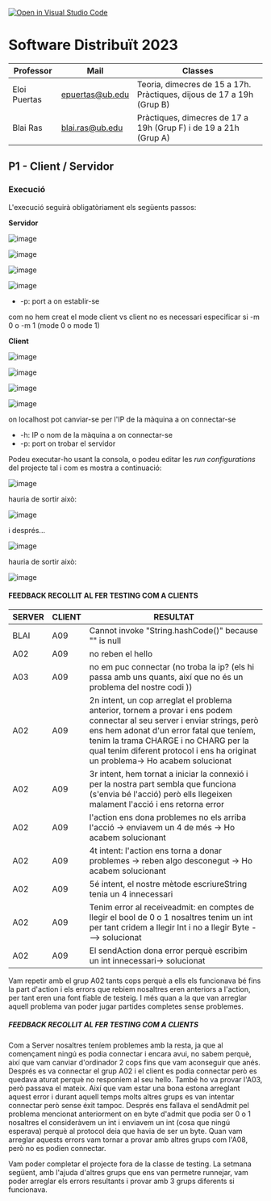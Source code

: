[![Open in Visual Studio Code](https://classroom.github.com/assets/open-in-vscode-c66648af7eb3fe8bc4f294546bfd86ef473780cde1dea487d3c4ff354943c9ae.svg)](https://classroom.github.com/online_ide?assignment_repo_id=10150910&assignment_repo_type=AssignmentRepo)
# Software Distribuït 2023

| Professor    | Mail            | Classes                                                               |
|--------------|-----------------|-----------------------------------------------------------------------|
| Eloi Puertas | epuertas@ub.edu | Teoria, dimecres de 15 a 17h. Pràctiques, dijous de 17 a 19h (Grup B) |
| Blai Ras     | blai.ras@ub.edu | Pràctiques, dimecres de 17 a 19h (Grup F) i de 19 a 21h (Grup A)      |

## P1 - Client / Servidor

### Execució 

L'execució seguirà obligatòriament els següents passos:

**Servidor**

![image](https://user-images.githubusercontent.com/81873328/229373473-a7dac35f-b219-44c3-8e08-427999ddecb2.png)

![image](https://user-images.githubusercontent.com/81873328/229373504-20ba095b-92d7-4d27-86ad-6b3f8725c898.png)

![image](https://user-images.githubusercontent.com/81873328/229373518-bf92daa5-9c95-441a-b494-5ad31bef614a.png)

![image](https://user-images.githubusercontent.com/81873328/229373541-41b775e4-8d30-4ead-b95c-ef70e5426fdb.png)

* -p: port a on establir-se

com no hem creat el mode client vs client no es necessari especificar si -m 0 o -m 1 (mode 0 o mode 1)


**Client**

![image](https://user-images.githubusercontent.com/81873328/229373473-a7dac35f-b219-44c3-8e08-427999ddecb2.png)

![image](https://user-images.githubusercontent.com/81873328/229373504-20ba095b-92d7-4d27-86ad-6b3f8725c898.png)

![image](https://user-images.githubusercontent.com/81873328/229373518-bf92daa5-9c95-441a-b494-5ad31bef614a.png)

![image](https://user-images.githubusercontent.com/81873328/229373668-b2dfe43b-7564-4310-8873-f48251261341.png)

on localhost pot canviar-se per l'IP de la màquina a on connectar-se
* -h: IP o nom de la màquina a on connectar-se
* -p: port on trobar el servidor

Podeu executar-ho usant la consola, o podeu editar les _run configurations_ del projecte tal i com es mostra a continuació:

![image](https://user-images.githubusercontent.com/81873328/229373893-b2ca0c75-e7bb-43ec-ad18-40f91a827285.png)

hauria de sortir això:

![image](https://user-images.githubusercontent.com/81873328/229373943-ef17f582-8af1-43fb-87ba-31d64f3a86eb.png)

i després...

![image](https://user-images.githubusercontent.com/81873328/229373958-32ecfc6e-64a8-4fbf-a887-02d121785a51.png)

hauria de sortir això:

![image](https://user-images.githubusercontent.com/81873328/229374003-e0402ace-5447-401b-adda-b98bc3917657.png)


#### FEEDBACK RECOLLIT AL FER TESTING COM A CLIENTS

SERVER|CLIENT|RESULTAT|
------|------|------|
BLAI | A09|  Cannot invoke "String.hashCode()" because "<local2>" is null|
A02  | A09|   no reben el hello|
A03  | A09|   no em puc connectar (no troba la ip? (els hi passa amb uns quants, així que no és un problema del nostre codi ))|
A02  | A09|   2n intent, un cop arreglat el problema anterior, tornem a provar i ens podem connectar al seu server i enviar strings, però ens hem adonat d'un error fatal que teníem, tenim la trama CHARGE i no CHARG per la qual tenim diferent protocol i ens ha originat un problema-> Ho acabem solucionat|
A02  | A09|   3r intent, hem tornat a iniciar la connexió i per la nostra part sembla que funciona (s'envia bé l'acció) però ells llegeixen malament l'acció i ens retorna error|
A02  | A09|   l'action ens dona problemes no els arriba l'acció -> enviavem un 4 de més -> Ho acabem solucionant|
A02  | A09|   4t intent: l'action ens torna a donar problemes -> reben algo desconegut -> Ho acabem solucionant|
A02  | A09|   5é intent, el nostre mètode escriureString tenia un 4 innecessari|
A02  | A09|   Tenim error al receiveadmit: en comptes de llegir el bool de 0 o 1 nosaltres tenim un int per tant cridem a llegir Int i no a llegir Byte ---> solucionat|
A02  | A09|   El sendAction dona error perquè escribim un int innecessari-> solucionat|

Vam repetir amb el grup A02 tants cops perquè a ells els funcionava bé fins la part d'action i els errors que rebiem nosaltres eren anteriors a  l'action, per tant eren una font fiable de testeig. I més quan
a la que van arreglar aquell problema van poder jugar partides completes sense problemes.


##### FEEDBACK RECOLLIT AL FER TESTING COM A CLIENTS 

Com a Server nosaltres teníem problemes amb la resta, ja que al començament ningú es podia connectar i encara avui, no sabem perquè, així que vam canviar d'ordinador
2 cops fins que vam aconseguir que anés. Després es va connectar el grup A02 i el client es podia connectar però es quedava aturat perquè no responíem al seu hello. També ho va provar l'A03, però passava el mateix. Així que vam estar una bona estona arreglant aquest error i durant aquell temps molts
altres grups es van intentar connectar però sense éxit tampoc. Després ens fallava el sendAdmit pel problema mencionat anteriorment on en byte d'admit que podia ser 0 o 1 nosaltres
el consideràvem un int i enviavem un int (cosa que ningú esperava) perquè al protocol deia que havia de ser un byte.
Quan vam arreglar aquests errors vam tornar a provar amb altres grups com l'A08, però no es podien connectar.



Vam poder completar el projecte fora de la classe de testing. La setmana següent, amb l'ajuda d'altres grups que ens van permetre runnejar, vam poder arreglar els errors resultants i provar amb 3 grups diferents si funcionava.
